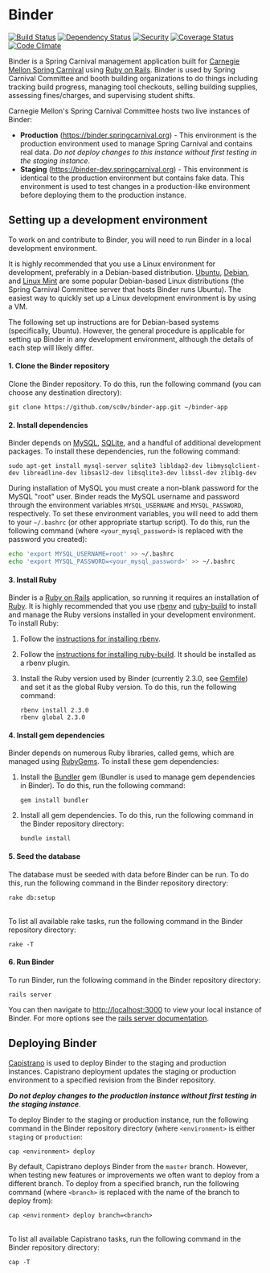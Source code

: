# Binder

[![Build Status](https://travis-ci.org/sc0v/binder-app.svg?branch=master)](https://travis-ci.org/sc0v/binder-app)
[![Dependency Status](https://gemnasium.com/sc0v/binder-app.svg)](https://gemnasium.com/sc0v/binder-app)
[![Security](https://hakiri.io/github/sc0v/binder-app/master.svg)](https://hakiri.io/github/sc0v/binder-app/master)
[![Coverage Status](https://img.shields.io/coveralls/sc0v/binder-app.svg)](https://coveralls.io/r/sc0v/binder-app?branch=master)
[![Code Climate](https://codeclimate.com/github/sc0v/binder-app/badges/gpa.svg)](https://codeclimate.com/github/sc0v/binder-app)

Binder is a Spring Carnival management application built for [Carnegie Mellon Spring Carnival](https://www.springcarnival.org) using [Ruby on Rails](http://rubyonrails.org/).  Binder is used by Spring Carnival Committee and booth building organizations to do things including tracking build progress, managing tool checkouts, selling building supplies, assessing fines/charges, and supervising student shifts.

Carnegie Mellon's Spring Carnival Committee hosts two live instances of Binder:
* **Production** (https://binder.springcarnival.org) - This environment is the production environment used to manage Spring Carnival and contains real data. *Do not deploy changes to this instance without first testing in the staging instance*.
* **Staging** (https://binder-dev.springcarnival.org) - This environment is identical to the production environment but contains fake data.  This environment is used to test changes in a production-like environment before deploying them to the production instance.


## Setting up a development environment

To work on and contribute to Binder, you will need to run Binder in a local development environment.

It is highly recommended that you use a Linux environment for development, preferably in a Debian-based distribution. [Ubuntu](http://www.ubuntu.com), [Debian](https://www.debian.org/), and [Linux Mint](https://www.linuxmint.com/) are some popular Debian-based Linux distributions (the Spring Carnival Committee server that hosts Binder runs Ubuntu). The easiest way to quickly set up a Linux development environment is by using a VM.

The following set up instructions are for Debian-based systems (specifically, Ubuntu). However, the general procedure is applicable for setting up Binder in any development environment, although the details of each step will likely differ.

#### 1. Clone the Binder repository

Clone the Binder repository. To do this, run the following command (you can choose any destination directory):

```
git clone https://github.com/sc0v/binder-app.git ~/binder-app
```

#### 2. Install dependencies

Binder depends on [MySQL](https://www.mysql.com/), [SQLite](https://www.sqlite.org/), and a handful of additional development packages.  To install these dependencies, run the following command:

```
sudo apt-get install mysql-server sqlite3 libldap2-dev libmysqlclient-dev libreadline-dev libsasl2-dev libsqlite3-dev libssl-dev zlib1g-dev
```

During installation of MySQL you must create a non-blank password for the MySQL "root" user. Binder reads the MySQL username and password through the environment variables `MYSQL_USERNAME` and `MYSQL_PASSWORD`, respectively. To set these environment variables, you will need to add them to your `~/.bashrc` (or other appropriate startup script).  To do this, run the following command (where `<your_mysql_password>` is replaced with the password you created):

```sh
echo 'export MYSQL_USERNAME=root' >> ~/.bashrc
echo 'export MYSQL_PASSWORD=<your_mysql_password>' >> ~/.bashrc
```

#### 3. Install Ruby

Binder is a [Ruby on Rails](http://rubyonrails.org/) application, so running it requires an installation of [Ruby](https://www.ruby-lang.org). It is highly recommended that you use [rbenv](https://github.com/rbenv/rbenv) and [ruby-build](https://github.com/rbenv/ruby-build) to install and manage the Ruby versions installed in your development environment. To install Ruby:

1. Follow the [instructions for installing rbenv](https://github.com/rbenv/rbenv#installation).
2. Follow the [instructions for installing ruby-build](https://github.com/rbenv/ruby-build#installation). It should be installed as a rbenv plugin.
3. Install the Ruby version used by Binder (currently 2.3.0, see [Gemfile](Gemfile)) and set it as the global Ruby version. To do this, run the following command:
    
    ```
    rbenv install 2.3.0
    rbenv global 2.3.0
    ```

#### 4. Install gem dependencies

Binder depends on numerous Ruby libraries, called gems, which are managed using [RubyGems](https://rubygems.org/). To install these gem dependencies:

1. Install the [Bundler](http://bundler.io/) gem (Bundler is used to manage gem dependencies in Binder). To do this, run the following command:
    
    ```
    gem install bundler
    ```
2. Install all gem dependencies. To do this, run the following command in the Binder repository directory:
    
    ```
    bundle install
    ```

#### 5. Seed the database

The database must be seeded with data before Binder can be run.  To do this, run the following command in the Binder repository directory:

```
rake db:setup
```

<br>
To list all available rake tasks, run the following command in the Binder repository directory:

```
rake -T
```

#### 6. Run Binder

To run Binder, run the following command in the Binder repository directory:

```
rails server
```

You can then navigate to [http://localhost:3000](http://localhost:3000) to view your local instance of Binder.  For more options see the [rails server documentation](http://guides.rubyonrails.org/command_line.html#rails-server).


## Deploying Binder

[Capistrano](http://capistranorb.com/) is used to deploy Binder to the staging and production instances. Capistrano deployment updates the staging or production environment to a specified revision from the Binder repository.

***Do not deploy changes to the production instance without first testing in the staging instance***.

To deploy Binder to the staging or production instance, run the following command in the Binder repository directory (where `<environment>` is either `staging` or `production`:

```
cap <environment> deploy
```
By default, Capistrano deploys Binder from the `master` branch.  However, when testing new features or improvements we often want to deploy from a different branch. To deploy from a specified branch, run the following command (where `<branch>` is replaced with the name of the branch to deploy from):

```
cap <environment> deploy branch=<branch>
```

<br>
To list all available Capistrano tasks, run the following command in the Binder repository directory:

```
cap -T
```
